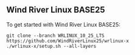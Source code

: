 ## Wind River Linux BASE25

To get started with Wind River Linux BASE25:

    git clone --branch WRLINUX_10_25_LTS https://github.com/WindRiverLinux25/wrlinux-x
    ./wrlinux-x/setup.sh --all-layers

